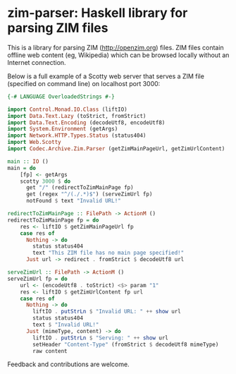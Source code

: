 # zim-parser: Haskell library for parsing ZIM files

This is a library for parsing ZIM (http://openzim.org) files.
ZIM files contain offline web content (eg, Wikipedia) which
can be browsed locally without an Internet connection.

Below is a full example of a Scotty web server that serves a ZIM file
(specified on command line) on localhost port 3000:
```haskell
{-# LANGUAGE OverloadedStrings #-}

import Control.Monad.IO.Class (liftIO)
import Data.Text.Lazy (toStrict, fromStrict)
import Data.Text.Encoding (decodeUtf8, encodeUtf8)
import System.Environment (getArgs)
import Network.HTTP.Types.Status (status404)
import Web.Scotty
import Codec.Archive.Zim.Parser (getZimMainPageUrl, getZimUrlContent)

main :: IO ()
main = do
    [fp] <- getArgs
    scotty 3000 $ do
      get "/" (redirectToZimMainPage fp)
      get (regex "^/(./.*)$") (serveZimUrl fp)
      notFound $ text "Invalid URL!"

redirectToZimMainPage :: FilePath -> ActionM ()
redirectToZimMainPage fp = do
    res <- liftIO $ getZimMainPageUrl fp
    case res of
      Nothing -> do
        status status404
        text "This ZIM file has no main page specified!"
      Just url -> redirect . fromStrict $ decodeUtf8 url

serveZimUrl :: FilePath -> ActionM ()
serveZimUrl fp = do
    url <- (encodeUtf8 . toStrict) <$> param "1"
    res <- liftIO $ getZimUrlContent fp url
    case res of
      Nothing -> do
        liftIO . putStrLn $ "Invalid URL: " ++ show url
        status status404
        text $ "Invalid URL!"
      Just (mimeType, content) -> do
        liftIO . putStrLn $ "Serving: " ++ show url
        setHeader "Content-Type" (fromStrict $ decodeUtf8 mimeType)
        raw content

```

Feedback and contributions are welcome.
